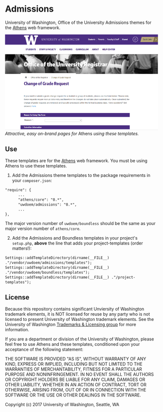 # Admissions

University of Washington, Office of the University Admissions themes for the [Athens](https://github.com/AthensFramework/core) web framework.


![Admissions theme templates in action.](doc/assets/images/demo.png)<br>
*Attractive, easy on-brand pages for* Athens *using these templates.*

## Use

These templates are for the [Athens](https://github.com/AthensFramework/core) web framework. You must be using Athens to use these templates.

1. Add the Admissions theme templates to the package requirements in your `composer.json`:

  ```
  "require": {
        ...
        "athens/core": "0.*",
        "uwdoem/admissions": "0.*",
        ...
  },
  ```
  
  The major version number of `uwdoem/boundless` should be the same as your major version number of `athens/core`.

2. Add the Admissions and Boundless templates in your project's `setup.php`, **above** the line that adds your project-templates (order matters!):
  ```
  Settings::addTemplateDirectory(dirname(__FILE__) ."/vendor/uwdoem/admissions/templates");
  Settings::addTemplateDirectory(dirname(__FILE__) ."/vendor/uwdoem/boundless/templates");
  Settings::addTemplateDirectory(dirname(__FILE__) ."/project-templates");
  ```



## License

Because this repository contains significant Unviersity of Washington trademark elements, it is NOT licensed for reuse by any party who is not licensed to present University of Washington trademark elements. See the University of Washington [Trademarks & Licensing group](https://www.washington.edu/trademarks/) for more information.

If you are a department or division of the University of Washington, please feel free to use Athens and these templates, conditioned upon your acceptance of the following statement:

  THE SOFTWARE IS PROVIDED "AS IS", WITHOUT WARRANTY OF ANY KIND, EXPRESS OR IMPLIED, INCLUDING BUT NOT LIMITED TO THE WARRANTIES OF MERCHANTABILITY, FITNESS FOR A PARTICULAR PURPOSE AND NONINFRINGEMENT. IN NO EVENT SHALL THE AUTHORS OR COPYRIGHT HOLDERS BE LIABLE FOR ANY CLAIM, DAMAGES OR OTHER LIABILITY, WHETHER IN AN ACTION OF CONTRACT, TORT OR OTHERWISE, ARISING FROM, OUT OF OR IN CONNECTION WITH THE SOFTWARE OR THE USE OR OTHER DEALINGS IN THE SOFTWARE.
  
Copyright (c) 2017 University of Washington, Seattle, WA
